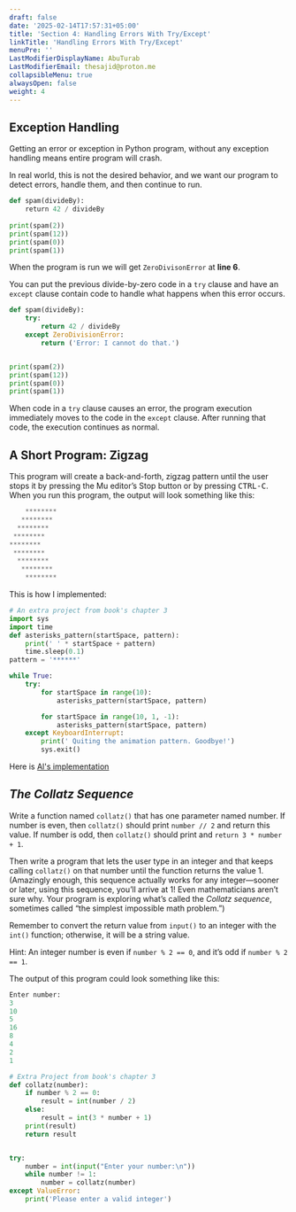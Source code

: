 ```yaml
---
draft: false
date: '2025-02-14T17:57:31+05:00'
title: 'Section 4: Handling Errors With Try/Except'
linkTitle: 'Handling Errors With Try/Except'
menuPre: ''
LastModifierDisplayName: AbuTurab
LastModifierEmail: thesajid@proton.me
collapsibleMenu: true
alwaysOpen: false
weight: 4
---
```


## Exception Handling

Getting an error or exception in Python program, without any exception handling means entire program will crash.

In real world, this is not the desired behavior, and we want our program to detect errors, handle them, and then continue to run.

```python {linenos=on, hl_lines=[6]}
def spam(divideBy):  
    return 42 / divideBy  
  
print(spam(2))  
print(spam(12))  
print(spam(0))  
print(spam(1))
```

When the program is run we will get `ZeroDivisonError` at **line 6**.

You can put the previous divide-by-zero code in a `try` clause and have an `except` clause contain code to handle what happens when this error occurs.

```python {linenos=on}
def spam(divideBy):
    try:
        return 42 / divideBy
    except ZeroDivisionError:
        return ('Error: I cannot do that.')


print(spam(2))
print(spam(12))
print(spam(0))
print(spam(1))
```

When code in a `try` clause causes an error, the program execution immediately moves to the code in the `except` clause. After running that code, the execution continues as normal.

## **A Short Program: Zigzag**

This program will create a back-and-forth, zigzag pattern until the user stops it by pressing the Mu editor’s Stop button or by pressing <kbd>CTRL-C</kbd>. When you run this program, the output will look something like this:

```python
    ********  
   ********  
  ********  
 ********  
********  
 ********  
  ********  
   ********  
    ********
```

This is how I implemented:

```python {title=zigZag2.py, linenos=on}
# An extra project from book's chapter 3
import sys
import time
def asterisks_pattern(startSpace, pattern):
    print(' ' * startSpace + pattern)
    time.sleep(0.1)
pattern = '******'

while True:
    try:
        for startSpace in range(10):
            asterisks_pattern(startSpace, pattern)

        for startSpace in range(10, 1, -1):
            asterisks_pattern(startSpace, pattern)
    except KeyboardInterrupt:
        print(' Quiting the animation pattern. Goodbye!')
        sys.exit()
```

Here is [Al's implementation](https://github.com/abuturabofficial/python-automation-pg/blob/main/section-4_handling_errors/zigZag_al.py)

## **_The Collatz Sequence_**

Write a function named `collatz()` that has one parameter named number. If number is even, then `collatz()` should print `number // 2` and return this value. If number is odd, then `collatz()` should print and `return 3 * number + 1`.

Then write a program that lets the user type in an integer and that keeps calling `collatz()` on that number until the function returns the value 1. (Amazingly enough, this sequence actually works for any integer—sooner or later, using this sequence, you’ll arrive at 1! Even mathematicians aren’t sure why. Your program is exploring what’s called the _Collatz sequence_, sometimes called “the simplest impossible math problem.”)

Remember to convert the return value from `input()` to an integer with the `int()` function; otherwise, it will be a string value.

Hint: An integer number is even if `number % 2 == 0`, and it’s odd if `number % 2 == 1`.

The output of this program could look something like this:

```python
Enter number:  
3  
10  
5  
16  
8  
4  
2  
1
```

```python {title="collatzSeq_extras.py", linenos=on}
# Extra Project from book's chapter 3
def collatz(number):
    if number % 2 == 0:
        result = int(number / 2)
    else:
        result = int(3 * number + 1)
    print(result)
    return result


try:
    number = int(input("Enter your number:\n"))
    while number != 1:
        number = collatz(number)
except ValueError:
    print('Please enter a valid integer')
```